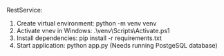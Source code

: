 RestService:
1. Create virtual environment: python -m venv venv
2. Activate vnev in Windows: .\venv\Scripts\Activate.ps1
3. Install dependencies: pip install -r requirements.txt
4. Start application: python app.py
(Needs running PostgeSQL database)
